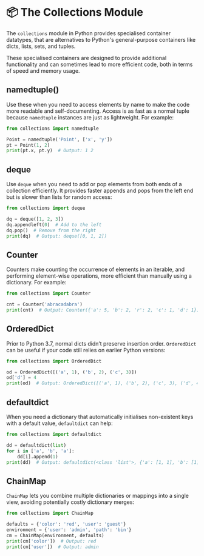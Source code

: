 # 📦 The Collections Module

The `collections` module in Python provides specialised container datatypes, that are alternatives to Python's general-purpose containers like dicts, lists, sets, and tuples. 

These specialised containers are designed to provide additional functionality and can sometimes lead to more efficient code, both in terms of speed and memory usage.

## namedtuple()

Use these when you need to access elements by name to make the code more readable and self-documenting. Access is as fast as a normal tuple because `namedtuple` instances are just as lightweight. For example:

```python
from collections import namedtuple

Point = namedtuple('Point', ['x', 'y'])
pt = Point(1, 2)
print(pt.x, pt.y)  # Output: 1 2
```

## deque

Use `deque` when you need to add or pop elements from both ends of a collection efficiently. It provides faster appends and pops from the left end but is slower than lists for random access:

```python
from collections import deque

dq = deque([1, 2, 3])
dq.appendleft(0)  # Add to the left
dq.pop()  # Remove from the right
print(dq)  # Output: deque([0, 1, 2])
```

## Counter

Counters make counting the occurrence of elements in an iterable, and performing element-wise operations, more efficient than manually using a dictionary. For example:

```python
from collections import Counter

cnt = Counter('abracadabra')
print(cnt)  # Output: Counter({'a': 5, 'b': 2, 'r': 2, 'c': 1, 'd': 1})
```

## OrderedDict

Prior to Python 3.7, normal dicts didn’t preserve insertion order. `OrderedDict` can be useful if your code still relies on earlier Python versions:

```python
from collections import OrderedDict

od = OrderedDict([('a', 1), ('b', 2), ('c', 3)])
od['d'] = 4
print(od)  # Output: OrderedDict([('a', 1), ('b', 2), ('c', 3), ('d', 4)])
```

## defaultdict

When you need a dictionary that automatically initialises non-existent keys with a default value, `defaultdict` can help: 

```python
from collections import defaultdict

dd = defaultdict(list)
for i in ['a', 'b', 'a']:
    dd[i].append(1)
print(dd)  # Output: defaultdict(<class 'list'>, {'a': [1, 1], 'b': [1]})
```

## ChainMap

`ChainMap` lets you combine multiple dictionaries or mappings into a single view, avoiding potentially costly dictionary merges:

```python
from collections import ChainMap

defaults = {'color': 'red', 'user': 'guest'}
environment = {'user': 'admin', 'path': 'bin'}
cm = ChainMap(environment, defaults)
print(cm['color'])  # Output: red
print(cm['user'])  # Output: admin
```

